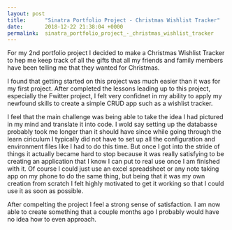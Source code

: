 ```yaml
---
layout: post
title:      "Sinatra Portfolio Project - Christmas Wishlist Tracker"
date:       2018-12-22 21:38:04 +0000
permalink:  sinatra_portfolio_project_-_christmas_wishlist_tracker
---
```



For my 2nd portfolio project I decided to make a Christmas Wishlist Tracker to hep me keep track of all the gifts that all my friends and family members have been telling me that they wanted for Christmas. 

I found that getting started on this project was much easier than it was for my first project. After completed the lessons leading up to this project, especially the Fwitter project, I felt very confidnet in my ability to apply my newfound skills to create a simple CRUD app such as a wishlist tracker.

I feel that the main challenge was being able to take the idea I had pictured in my mind and translate it into code. I wold say setting up the databasse probably took me longer than it should have since while going through the learn ciriculum I typically did not have to set up all the configuration and environment files like I had to do this time. But once I got into the stride of things it actually became hard to stop because it was really satisfying to be creating an application that I know I can put to real use once I am finished with it. Of course I could just use an excel spreadsheet or any note taking app on my phone to do the same thing, but being that it was my own creation from scratch I felt highly motivated to get it working so that I could use it as soon as possible. 

After compelting the project I feel a strong sense of satisfaction. I am now able to create something that a couple months ago I probably would have no idea how to even approach.
